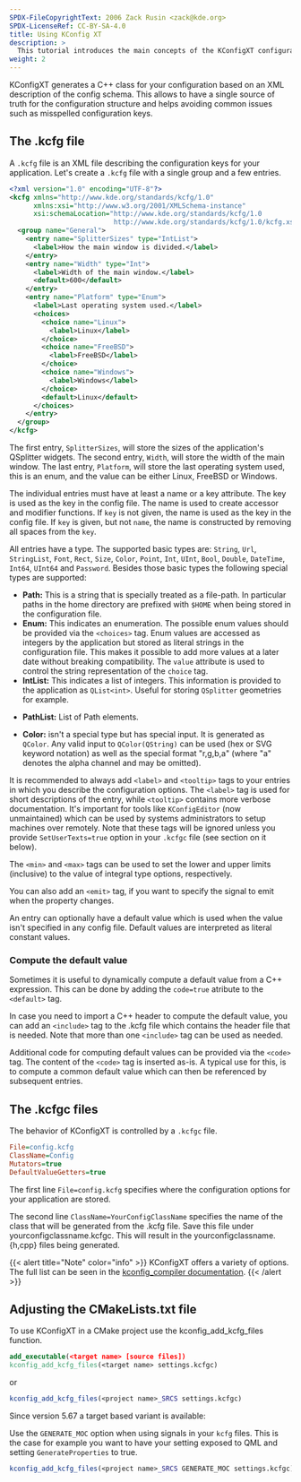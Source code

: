 ```yaml
---
SPDX-FileCopyrightText: 2006 Zack Rusin <zack@kde.org>
SPDX-LicenseRef: CC-BY-SA-4.0
title: Using KConfig XT
description: >
  This tutorial introduces the main concepts of the KConfigXT configuration framework and shows how to efficiently use it in applications.
weight: 2
---
```


KConfigXT generates a C++ class for your configuration based on an XML description of the config schema.
This allows to have a single source of truth for the configuration structure and helps avoiding common issues such as misspelled configuration keys.

## The .kcfg file

A `.kcfg` file is an XML file describing the configuration keys for your
application. Let's create a `.kcfg` file with a single group and a few entries.

```xml
<?xml version="1.0" encoding="UTF-8"?>
<kcfg xmlns="http://www.kde.org/standards/kcfg/1.0"
      xmlns:xsi="http://www.w3.org/2001/XMLSchema-instance"
      xsi:schemaLocation="http://www.kde.org/standards/kcfg/1.0
                          http://www.kde.org/standards/kcfg/1.0/kcfg.xsd" >
  <group name="General">
    <entry name="SplitterSizes" type="IntList">
      <label>How the main window is divided.</label>
    </entry>
    <entry name="Width" type="Int">
      <label>Width of the main window.</label>
      <default>600</default>
    </entry>
    <entry name="Platform" type="Enum">
      <label>Last operating system used.</label>
      <choices>
        <choice name="Linux">
          <label>Linux</label>
        </choice>
        <choice name="FreeBSD">
          <label>FreeBSD</label>
        </choice>
        <choice name="Windows">
          <label>Windows</label>
        </choice>
        <default>Linux</default>
      </choices>
    </entry>
  </group>
</kcfg>
```

The first entry, `SplitterSizes`, will store the sizes of the
application's QSplitter widgets. The second entry, `Width`, will store the width of the
main window. The last entry, `Platform`, will store the last operating system used, this
is an enum, and the value can be either Linux, FreeBSD or Windows.

The individual entries must have at least a name or a key attribute. The key is used
as the key in the config file. The name is used to create accessor and modifier
functions.  If `key` is not given, the name is used as the key in the config file. If `key` is
given, but not `name`, the name is constructed by removing all spaces from the `key`.

All entries have a type. The supported basic types are: `String`, `Url`,
`StringList`, `Font`, `Rect`, `Size`, `Color`, `Point`, `Int`, `UInt`, `Bool`, `Double`,
`DateTime`, `Int64`, `UInt64` and `Password`. Besides those basic types the following
special types are supported: 

+ **Path:** This is a string that is specially treated as a file-path. In particular
paths in the home directory are prefixed with `$HOME` when being stored in the
configuration file.
+ **Enum:** This indicates an enumeration. The possible enum values should be provided
via the `<choices>` tag. Enum values are accessed as integers by the application but
stored as literal strings in the configuration file. This makes it possible to add more values
at a later date without breaking compatibility. The `value` attribute is used to control
the string representation of the `choice` tag.
+ **IntList:** This indicates a list of integers. This information is provided to the
application as `QList<int>`. Useful for storing `QSplitter` geometries for example.
* **PathList:** List of Path elements.
+ **Color:** isn't a special type but has special input. It is generated as `QColor`.
Any valid input to `QColor(QString)` can be used (hex or SVG keyword notation) as well
as the special format "r,g,b,a" (where "a" denotes the alpha channel and may be omitted).

It is recommended to always add `<label>` and `<tooltip>` tags to your entries in
which you describe the configuration options. The `<label>` tag is used for short
descriptions of the entry, while `<tooltip>` contains more verbose documentation. It's
important for tools like `KConfigEditor` (now unmaintained) which can be used by
systems administrators to setup machines over remotely. Note that these tags
will be ignored unless you provide `SetUserTexts=true` option in your `.kcfgc` file
(see section on it below).

The `<min>` and `<max>` tags can be used to set the lower and upper limits (inclusive) to the value of integral type options, respectively.

You can also add an `<emit>` tag, if you want to specify the signal to emit when the
property changes.

An entry can optionally have a default value which is used when the value
isn't specified in any config file. Default values are interpreted as literal constant
values. 

### Compute the default value

Sometimes it is useful to dynamically compute a default value from a C++ expression.
This can be done by adding the `code=true` atribute to the `<default>` tag.

In case you need to import a C++ header to compute the default value, you can add an
`<include>` tag to the .kcfg file which contains the header file that is needed.
Note that more than one `<include>` tag can be used as needed.

Additional code for computing default values can be provided via the `<code>` tag.
The content of the `<code>` tag is inserted as-is. A typical use for this, is to
compute a common default value which can then be referenced by subsequent entries.

## The .kcfgc files

The behavior of KConfigXT is controlled by a `.kcfgc` file.

```ini
File=config.kcfg
ClassName=Config
Mutators=true
DefaultValueGetters=true
```

The first line `File=config.kcfg` specifies where the configuration options for your
application are stored.

The second line `ClassName=YourConfigClassName` specifies the name of the class
that will be generated from the .kcfg file. Save this file under yourconfigclassname.kcfgc.
This will result in the yourconfigclassname.{h,cpp} files being generated.

{{< alert title="Note" color="info" >}}
KConfigXT offers a variety of options. The full list can be seen in the [kconfig_compiler documentation](docs:kconfig;kconfig_compiler.html).
{{< /alert >}}

## Adjusting the CMakeLists.txt file

To use KConfigXT in a CMake project use the kconfig_add_kcfg_files function.

```cmake
add_executable(<target name> [source files])
kconfig_add_kcfg_files(<target name> settings.kcfgc)
```
or

```cmake
kconfig_add_kcfg_files(<project name>_SRCS settings.kcfgc)
```

Since version 5.67 a target based variant is available:

Use the `GENERATE_MOC` option when using signals in your `kcfg` files.
This is the case for example you want to have your setting exposed to QML and setting
`GenerateProperties` to true.

```cmake
kconfig_add_kcfg_files(<project name>_SRCS GENERATE_MOC settings.kcfgc)
```
